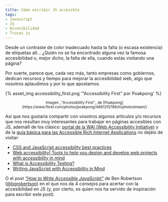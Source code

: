 ```yaml
---
title: Cómo escribir JS accesible
tags:
- Javascript
- JS
- Accesibilidad
- Trucos js
---
```


Desde un contraste de color inadecuado hasta la falta (o escasa existencia) de etiquetas alt… ¿Quién no se ha encontrado alguna vez la famosa accesibilidad o, mejor dicho, la falta de ella, cuando estás visitando una página?

Por suerte, parece que, cada vez más, tanto empresas como gobiernos, dedican recursos y tiempo para mejorar la accesibilidad web, algo que nosotros aplaudimos y por lo que apostamos.

{% asset_img accessibility_first.png '"Accessibility First" por Poakpong' %}
<!-- more -->
<center><small>Imagen _"Accessibility First"_ de [Poakpong](https://www.flickr.com/photos/poakpong/4681315789/in/photostream/)</small></center>

Así que nos gustaría compartir con vosotros algunos artículos y/o recursos que nos resultan muy interesantes para trabajar en páginas accesibles con JS, ademáß de los clásico: [portal de la WAI (Web Accessibility Initiative)](https://www.w3.org/WAI/) y de la [guía básica para las Accessible Rich Internet Applications](https://www.w3.org/WAI/standards-guidelines/aria/) no dejéis de visitar:

- [CSS and JavaScript accessibility best practices](https://developer.mozilla.org/en-US/docs/Learn/Accessibility/CSS_and_JavaScript)
- [Web accessibility| Tools to help you design and develop web projects with accessibility in mind](https://github.com/collections/web-accessibility)
- [What is Accessibility Testing?](https://www.guru99.com/accessibility-testing.html)
- [Writing JavaScript with Accessibility in Mind](https://www.sitepoint.com/writing-javascript-with-accessibility-in-mind/)

O el post _["How to Write Accessible JavaScript"](https://medium.com/dailyjs/4-javascript-techniques-for-building-accessible-web-interfaces-348f820c157f)_ de Ben Robertson ([@bgrobertson](https://medium.com/@bgrobertson)) en el que nos da 4 consejos para acertar con la accesibilidad en JS (y, por cierto, es quien nos ha servido de inspiración para escribir este post).
